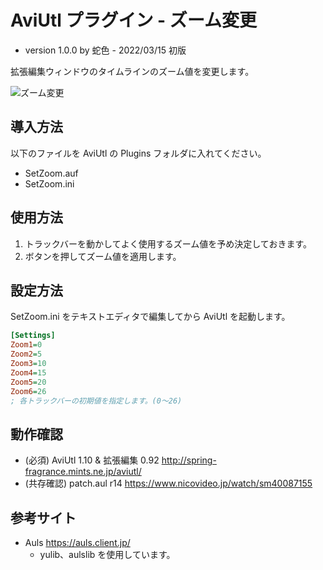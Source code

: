 ﻿# AviUtl プラグイン - ズーム変更

* version 1.0.0 by 蛇色 - 2022/03/15 初版

拡張編集ウィンドウのタイムラインのズーム値を変更します。

![ズーム変更](https://user-images.githubusercontent.com/96464759/158314982-969f31c0-65c1-4e97-bb91-430bc00dbe02.png)

## 導入方法

以下のファイルを AviUtl の Plugins フォルダに入れてください。
* SetZoom.auf
* SetZoom.ini

## 使用方法

1. トラックバーを動かしてよく使用するズーム値を予め決定しておきます。
2. ボタンを押してズーム値を適用します。

## 設定方法

SetZoom.ini をテキストエディタで編集してから AviUtl を起動します。

```ini
[Settings]
Zoom1=0
Zoom2=5
Zoom3=10
Zoom4=15
Zoom5=20
Zoom6=26
; 各トラックバーの初期値を指定します。(0～26)
```

## 動作確認

* (必須) AviUtl 1.10 & 拡張編集 0.92 http://spring-fragrance.mints.ne.jp/aviutl/
* (共存確認) patch.aul r14 https://www.nicovideo.jp/watch/sm40087155

## 参考サイト

* Auls https://auls.client.jp/
	* yulib、aulslib を使用しています。
